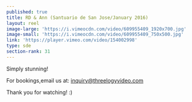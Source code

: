 ```yaml
---
published: true
title: RD & Ann (Santuario de San Jose/January 2016)
layout: reel
image-large: 'https://i.vimeocdn.com/video/609955409_1920x700.jpg'
image-small: 'https://i.vimeocdn.com/video/609955409_750x500.jpg'
link: 'https://player.vimeo.com/video/154002998'
type: sde
section-rank: 31
---
```

Simply stunning!

For bookings,email us at: inquiry@threelogyvideo.com

Thank you for watching! :)
